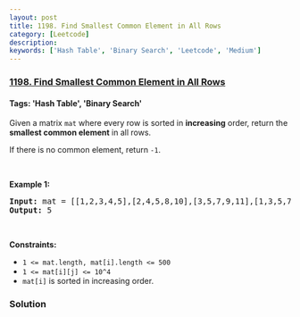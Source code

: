 ```yaml
---
layout: post
title: 1198. Find Smallest Common Element in All Rows
category: [Leetcode]
description: 
keywords: ['Hash Table', 'Binary Search', 'Leetcode', 'Medium']
---
```

### [1198. Find Smallest Common Element in All Rows](https://leetcode.com/problems/find-smallest-common-element-in-all-rows)

#### Tags: 'Hash Table', 'Binary Search'

<div class="content__u3I1 question-content__JfgR"><div><p>Given a matrix <code>mat</code> where every row is sorted in <strong>increasing</strong> order, return the <strong>smallest common element</strong> in all rows.</p>
<p>If there is no common element, return <code>-1</code>.</p>
<p> </p>
<p><strong>Example 1:</strong></p>
<pre><strong>Input:</strong> mat = [[1,2,3,4,5],[2,4,5,8,10],[3,5,7,9,11],[1,3,5,7,9]]
<strong>Output:</strong> 5
</pre>
<p> </p>
<p><strong>Constraints:</strong></p>
<ul>
<li><code>1 &lt;= mat.length, mat[i].length &lt;= 500</code></li>
<li><code>1 &lt;= mat[i][j] &lt;= 10^4</code></li>
<li><code>mat[i]</code> is sorted in increasing order.</li>
</ul>
</div></div>

### Solution
